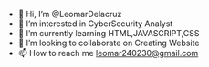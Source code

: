 - 👋 Hi, I’m @LeomarDelacruz
- 👀 I’m interested in CyberSecurity Analyst
- 🌱 I’m currently learning HTML,JAVASCRIPT,CSS
- 💞️ I’m looking to collaborate on Creating Website
- 📫 How to reach me leomar240230@gmail.com

<!---
LeomarDelacruz/LeomarDelacruz is a ✨ special ✨ repository because its `README.md` (this file) appears on your GitHub profile.
You can click the Preview link to take a look at your changes.
--->
